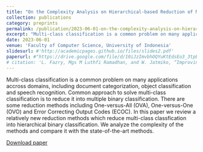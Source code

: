 ```yaml
---
title: "On the Complexity Analysis on Hierarchical-based Reduction of Multi-class Classification"
collection: publications
category: preprints
permalink: /publication/2023-06-01-on-the-complexity-analysis-on-hierarchical-based-reduction-of-multi-class-classification
excerpt: "Multi-class classification is a common problem on many applications accross domains, including document categorization, object classification and speech recognition. Common approach to solve multi-class classification is to reduce it into multiple binary classification."
date: 2023-06-01
venue: 'Faculty of Computer Science, University of Indonesia'
slidesurl: #'http://academicpages.github.io/files/slides2.pdf'
paperurl: #"https://drive.google.com/file/d/10iJzImvbhOQYuKtEdsEo3_3tpBR5ocNJ/view"
# citation: 'L. Fazry, Mgs M Luthfi Ramadhan, and W. Jatmiko, “Improving Remote Sensing Change Detection Via Locality Induction on Feed-forward Vision Transformer”, Jurnal Ilmu Komputer dan Informasi, vol. 17, no. 1, pp. 37–48, Feb. 2024.'
---
```


Multi-class classification is a common problem on many applications accross domains, including document categorization, object classification and speech recognition. Common approach to solve multi-class classification is to reduce it into multiple binary classification. There are some reduction methods including One-versus-All (OVA), One-versus-One (OVO) and Error Correcting Output Codes (ECOC). In this paper we review a relatively new reduction methods which reduce multi-class classfication into hierarchical binary classification. We analyze the complexity of the methods and compare it with the state-of-the-art methods.

[Download paper](https://drive.google.com/file/d/10iJzImvbhOQYuKtEdsEo3_3tpBR5ocNJ/view)
